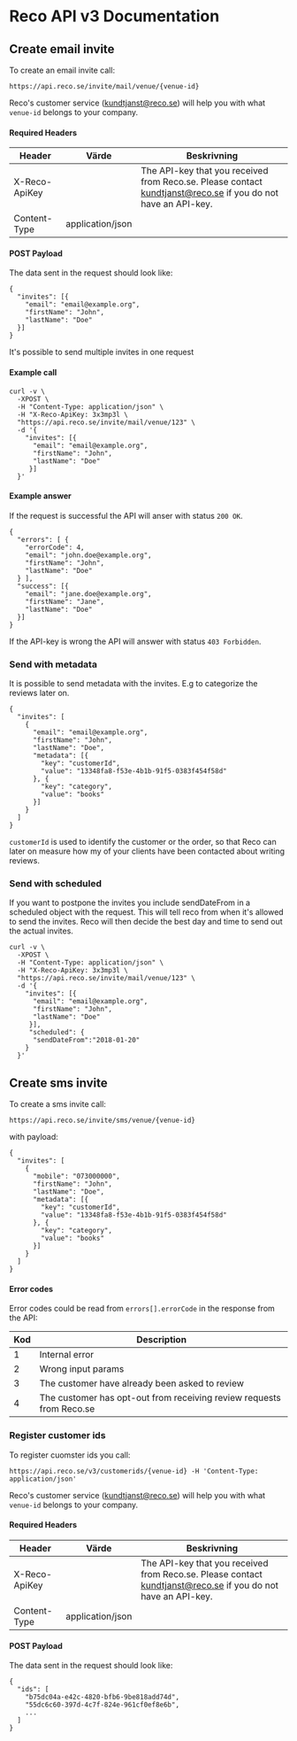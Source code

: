 # Reco API v3 Documentation

## Create email invite

To create an email invite call:

```
https://api.reco.se/invite/mail/venue/{venue-id}
```

Reco's customer service ([kundtjanst@reco.se](mailto:kundtjanst@reco.se)) will help you with what `venue-id` belongs to your company.

#### Required Headers 

| Header        | Värde            | Beskrivning |
| ------------- | ---------------- | ----- |
| X-Reco-ApiKey |                  | The API-key that you received from Reco.se. Please contact kundtjanst@reco.se if you do not have an API-key. |
| Content-Type  | application/json |  |

#### POST Payload

The data sent in the request should look like:

```
{
  "invites": [{
    "email": "email@example.org",
    "firstName": "John",
    "lastName": "Doe"
  }]
}
```

It's possible to send multiple invites in one request

#### Example call

```
curl -v \
  -XPOST \
  -H "Content-Type: application/json" \
  -H "X-Reco-ApiKey: 3x3mp3l \
  "https://api.reco.se/invite/mail/venue/123" \
  -d '{
    "invites": [{
      "email": "email@example.org",
      "firstName": "John",
      "lastName": "Doe"
     }]
  }'
```

#### Example answer

If the request is successful the API will anser with status `200 OK`.

```
{
  "errors": [ {
    "errorCode": 4,
    "email": "john.doe@example.org",
    "firstName": "John",
    "lastName": "Doe"
  } ],
  "success": [{
    "email": "jane.doe@example.org",
    "firstName": "Jane",
    "lastName": "Doe"
  }]
}
```

If the API-key is wrong the API will answer with status `403 Forbidden`.

### Send with metadata

It is possible to send metadata with the invites. E.g to categorize the reviews later on.

```
{
  "invites": [
    {
      "email": "email@example.org",
      "firstName": "John",
      "lastName": "Doe",
      "metadata": [{
      	"key": "customerId",
      	"value": "13348fa8-f53e-4b1b-91f5-0383f454f58d"
      }, {
      	"key": "category",
      	"value": "books"
      }]
    }
  ]
}
```

`customerId` is used to identify the customer or the order, so that Reco can later on measure how my of your clients have been contacted about writing reviews.

### Send with scheduled

If you want to postpone the invites you include sendDateFrom in a scheduled object with the request.
This will tell reco from when it's allowed to send the invites. Reco will then decide
the best day and time to send out the actual invites.

```
curl -v \
  -XPOST \
  -H "Content-Type: application/json" \
  -H "X-Reco-ApiKey: 3x3mp3l \
  "https://api.reco.se/invite/mail/venue/123" \
  -d '{
    "invites": [{
      "email": "email@example.org",
      "firstName": "John",
      "lastName": "Doe"
     }],
     "scheduled": {
      "sendDateFrom":"2018-01-20"
    }
  }'
```

## Create sms invite

To create a sms invite call:

```
https://api.reco.se/invite/sms/venue/{venue-id}
```
with payload:

```
{
  "invites": [
    {
      "mobile": "073000000",
      "firstName": "John",
      "lastName": "Doe",
      "metadata": [{
      	"key": "customerId",
      	"value": "13348fa8-f53e-4b1b-91f5-0383f454f58d"
      }, {
      	"key": "category",
      	"value": "books"
      }]
    }
  ]
}
```

#### Error codes

Error codes could be read from `errors[].errorCode` in the response from the API:

| Kod | Description |
| --- | ----------- |
| 1   | Internal error |
| 2   | Wrong input params |
| 3   | The customer have already been asked to review |
| 4   | The customer has opt-out from receiving review requests from Reco.se |

### Register customer ids

To register cuomster ids you call:

```
https://api.reco.se/v3/customerids/{venue-id} -H 'Content-Type: application/json'
```
Reco's customer service ([kundtjanst@reco.se](mailto:kundtjanst@reco.se)) will help you with what `venue-id` belongs to your company.

#### Required Headers

| Header        | Värde            | Beskrivning |
| ------------- | ---------------- | ----- |
| X-Reco-ApiKey |                  | The API-key that you received from Reco.se. Please contact kundtjanst@reco.se if you do not have an API-key. |
| Content-Type  | application/json |  |

#### POST Payload

The data sent in the request should look like:

```
{
  "ids": [
    "b75dc04a-e42c-4820-bfb6-9be818add74d",
    "55dc6c60-397d-4c7f-824e-961cf0ef8e6b",
    ...
  ]
}
```

